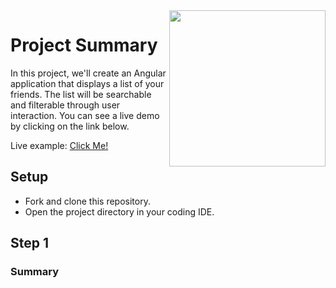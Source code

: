 <img src="https://devmounta.in/img/logowhiteblue.png" width="250" align="right">

# Project Summary

In this project, we'll create an Angular application that displays a list of your friends. The list will be searchable and filterable through user interaction. You can see a live demo by clicking on the link below.

Live example: <a href="https://devlemire.github.io/angular-1-afternoon/">Click Me!</a>

## Setup

* Fork and clone this repository.
* Open the project directory in your coding IDE.

## Step 1

### Summary


